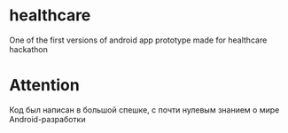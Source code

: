 # healthcare
One of the first versions of android app prototype made for healthcare hackathon

# Attention
Код был написан в большой спешке, с почти нулевым знанием о мире Android-разработки
